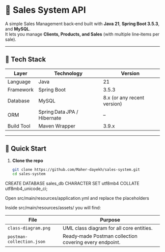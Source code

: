 # 🛒 Sales System API

A simple Sales Management back‑end built with **Java 21**, **Spring Boot 3.5.3**, and **MySQL**.  
It lets you manage **Clients, Products, and Sales** (with multiple line‑items per sale).

---

## 🔧 Tech Stack

| Layer | Technology | Version |
|-------|------------|---------|
| Language | Java | 21 |
| Framework | Spring Boot | 3.5.3 |
| Database | MySQL | 8.x (or any recent version) |
| ORM | Spring Data JPA / Hibernate | – |
| Build Tool | Maven Wrapper | 3.9.x |

---

## 🚀 Quick Start

1. **Clone the repo**

   ```bash
   git clone https://github.com/Maher-dayekh/sales-system.git
   cd sales-system

CREATE DATABASE sales_db CHARACTER SET utf8mb4 COLLATE utf8mb4_unicode_ci;

Open src/main/resources/application.yml and replace the placeholders

Inside src/main/resources/assets/ you will find:


| File                      | Purpose                                                |
| ------------------------- | ------------------------------------------------------ |
| `class-diagram.png`       | UML class diagram for all core entities.               |
| `postman-collection.json` | Ready‑made Postman collection covering every endpoint. |



